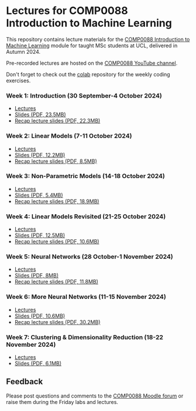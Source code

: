 # Lectures for COMP0088 Introduction to Machine Learning

This repository contains lecture materials for the [COMP0088 Introduction to Machine Learning](https://moodle.ucl.ac.uk/course/view.php?id=41623) module for taught MSc students at UCL, delivered in Autumn 2024.

Pre-recorded lectures are hosted on the [COMP0088 YouTube channel](https://www.youtube.com/channel/UCro89CYRFPJaNppYFuBqoIA).

Don't forget to check out the [colab](https://github.com/comp0088/colab) repository for the weekly coding exercises.


### Week 1: Introduction (30 September-4 October 2024)

* [Lectures](https://www.youtube.com/playlist?list=PLBvN5K10PbTiblmEQ_vfn2rHKylX76n4S)
* [Slides (PDF, 23.5MB)](1_Introduction.pdf)
* [Recap lecture slides (PDF, 22.3MB)](1_Recap.pdf)


### Week 2: Linear Models (7-11 October 2024)

* [Lectures](https://www.youtube.com/playlist?list=PLBvN5K10PbTjrxDGBExmcbqM-g_l4kPtE)
* [Slides (PDF, 12.2MB)](2_Linear_Models.pdf)
* [Recap lecture slides (PDF, 8.5MB)](2_Recap.pdf)


### Week 3: Non-Parametric Models (14-18 October 2024)

* [Lectures](https://www.youtube.com/playlist?list=PLBvN5K10PbTh3DiWOlVUpwsuC58CZS4gL)
* [Slides (PDF, 5.4MB)](3_Nonparametric_Models.pdf)
* [Recap lecture slides (PDF, 18.9MB)](3_Recap.pdf)

### Week 4: Linear Models Revisited (21-25 October 2024)

* [Lectures](https://www.youtube.com/playlist?list=PLBvN5K10PbTgWue6bo7f7ubRhbnIViSIz)
* [Slides (PDF, 12.5MB)](4_Linear_Models_Revisited.pdf)
* [Recap lecture slides (PDF, 10.6MB)](4_Recap.pdf)


### Week 5: Neural Networks (28 October-1 November 2024)

* [Lectures](https://www.youtube.com/playlist?list=PLBvN5K10PbTjvD-kNafJVcYVYOWFfhb0B)
* [Slides (PDF, 8MB)](5_Neural_Networks.pdf)
* [Recap lecture slides (PDF, 11.8MB)](5_Recap.pdf)


### Week 6: More Neural Networks (11-15 November 2024)

* [Lectures](https://www.youtube.com/playlist?list=PLBvN5K10PbTi4R1vMW7v3wnGv9WpVlDu0)
* [Slides (PDF, 10.6MB)](6_More_Neural_Networks.pdf)
* [Recap lecture slides (PDF, 30.2MB)](6_Recap.pdf)


### Week 7: Clustering & Dimensionality Reduction (18-22 November 2024)

* [Lectures](https://www.youtube.com/playlist?list=PLBvN5K10PbTjvWHRwh-i-7K5vn4QM1mb6)
* [Slides (PDF, 6.1MB)](7_Clustering.pdf)

<!--
* [Recap lecture slides (PDF, 16.1MB)](7_Recap.pdf)


### Week 8: Mixture Models & Expectation-Maximisation (27 November-1 December 2023)

* [Lectures](https://www.youtube.com/playlist?list=PLBvN5K10PbTilTWl32KdlUCWkHsGdRjGk)
* [Slides (PDF, 2.6MB)](8_Mixture_Models.pdf)
* [Recap lecture slides (PDF, 53.6MB)](8_Recap.pdf)

### Week 9: Deep Learning Applications (4-8 December 2023)

* [Lectures](https://www.youtube.com/playlist?list=PLBvN5K10PbTjgFAJsfjJEAbpOxzmg2xqF)
* [Slides (PDF, 28MB)](9_Deep_Learning_Applications.pdf)
* [Recap lecture slides (PDF, 26MB)](9_Recap.pdf)


### Week 10: Fun & Games (11-15 December 2023)

* [Lectures](https://www.youtube.com/playlist?list=PLBvN5K10PbTh_7PDmN_cx3n2FbdaK0ajr)
* [Slides (PDF, 7.1MB)](10_Fun_and_Games.pdf)
* [Recap lecture slides (PDF, 32.3MB)](10_Recap.pdf)
-->

## Feedback

Please post questions and comments to the [COMP0088 Moodle forum](https://moodle.ucl.ac.uk/mod/hsuforum/view.php?id=6115887) or raise them during the Friday labs and lectures.